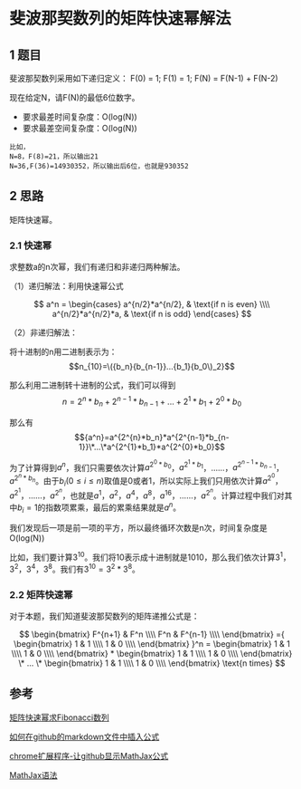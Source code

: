 # 斐波那契数列的矩阵快速幂解法
## 1 题目

斐波那契数列采用如下递归定义：
F(0) = 1;
F(1) = 1;
F(N) = F(N-1) + F(N-2)

现在给定N，请F(N)的最低6位数字。

 - 要求最差时间复杂度：O(log(N))
 - 要求最差空间复杂度：O(log(N))
```
比如，
N=8，F(8)=21，所以输出21
N=36,F(36)=14930352，所以输出后6位，也就是930352
```

## 2 思路

矩阵快速幂。

### 2.1 快速幂

求整数a的n次幂，我们有递归和非递归两种解法。

（1）递归解法：利用快速幂公式

$$
a^n = 
\begin{cases}
a^{n/2}*a^{n/2}, & \text{if n is even} \\\\
a^{n/2}*a^{n/2}*a, & \text{if n is odd}
\end{cases}
$$

（2）非递归解法：

将十进制的n用二进制表示为：
$$n_{10}=\({b_n}{b_{n-1}}...{b_1}{b_0\)_2}$$

那么利用二进制转十进制的公式，我们可以得到
$$n=2^{n}*b_{n}+2^{n-1}*b_{n-1}+...+2^{1}*b_{1}+2^{0}*b_{0}$$

那么有
$${a^n}=a^{2^{n}*b_n}*a^{2^{n-1}*b_{n-1}}\*...\*a^{2^{1}*b_1}*a^{2^{0}*b_0}$$

为了计算得到$a^n$，我们只需要依次计算$a^{2^{0}*b_0}$，$a^{2^{1}*b_1}$，……，$a^{2^{n-1}*b_{n-1}}$，$a^{2^{n}*b_n}$。由于$b_i (0 \le {i} \le {n})$取值是0或者1，所以实际上我们只用依次计算$a^{2^{0}}$，$a^{2^{1}}$，……，$a^{2^{n}}$，也就是$a^{1}$，$a^{2}$，$a^{4}$，$a^{8}$，$a^{16}$，……，$a^{2^{n}}$。计算过程中我们对其中$b_i=1$的指数项累乘，最后的累乘结果就是$a^n$。

我们发现后一项是前一项的平方，所以最终循环次数是n次，时间复杂度是O(log(N))

比如，我们要计算$3^{10}$。我们将10表示成十进制就是1010，那么我们依次计算$3^1$，$3^2$，$3^4$，$3^8$。我们有$3^{10}=3^{2}*3^8$。

### 2.2 矩阵快速幂

对于本题，我们知道斐波那契数列的矩阵递推公式是：

$$
\begin{bmatrix}
F^{n+1} & F^n \\\\
F^n & F^{n-1} \\\\
\end{bmatrix}
={
\begin{bmatrix}
1 & 1 \\\\
1 & 0 \\\\
\end{bmatrix}
}^n =
\begin{bmatrix}
1 & 1 \\\\
1 & 0 \\\\
\end{bmatrix}
*
\begin{bmatrix}
1 & 1 \\\\
1 & 0 \\\\
\end{bmatrix}
\* ... \*
\begin{bmatrix}
1 & 1 \\\\
1 & 0 \\\\
\end{bmatrix}
\text{n times}
$$


## 参考

[矩阵快速幂求Fibonacci数列](http://www.cnblogs.com/dongsheng/archive/2013/06/02/3114073.html)

[如何在github的markdown文件中插入公式](http://www.wanguanglu.com/2016/07/18/github-markdown-equation/)

[chrome扩展程序-让github显示MathJax公式](http://www.wanguanglu.com/2016/07/18/github-markdown-equation/)

[MathJax语法](https://math.meta.stackexchange.com/questions/5020/mathjax-basic-tutorial-and-quick-reference/5044)
